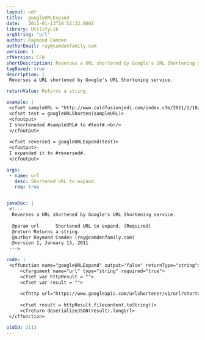 ```yaml
---
layout: udf
title:  googleURLExpand
date:   2011-01-13T18:52:22.000Z
library: UtilityLib
argString: "url"
author: Raymond Camden
authorEmail: ray@camdenfamily.com
version: 1
cfVersion: CF8
shortDescription: Reverses a URL shortened by Google's URL Shortening service.
tagBased: true
description: |
 Reverses a URL shortened by Google's URL Shortening service.

returnValue: Returns a string.

example: |
 <cfset sampleURL = "http://www.coldfusionjedi.com/index.cfm/2011/1/10/jQuery-based-example-of-simple-shopping-cart-UI">
 <cfset test = googleURLShorten(sampleURL)>
 <cfoutput>
 I shorteneded #sampleURL# to #test#.<br/>
 </cfoutput>
 
 <cfset reversed = googleURLExpand(test)>
 <cfoutput>
 I expanded it to #reversed#.
 </cfoutput>

args:
 - name: url
   desc: Shortened URL to expand.
   req: true


javaDoc: |
 <!---
  Reverses a URL shortened by Google's URL Shortening service.
  
  @param url      Shortened URL to expand. (Required)
  @return Returns a string. 
  @author Raymond Camden (ray@camdenfamily.com) 
  @version 1, January 13, 2011 
 --->

code: |
 <cffunction name="googleURLExpand" output="false" returnType="string">
     <cfargument name="url" type="string" required="true">
     <cfset var httpResult = "">
     <cfset var result = "">
 
     <cfhttp url="https://www.googleapis.com/urlshortener/v1/url?shortUrl=#urlEncodedFormat(arguments.url)#" method="get" result="httpResult"></cfhttp>
 
     <cfset result = httpResult.filecontent.toString()>
     <cfreturn deserializeJSON(result).longUrl>
 </cffunction>

oldId: 2113
---
```



